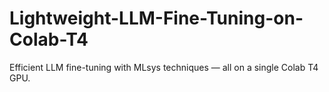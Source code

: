 # Lightweight-LLM-Fine-Tuning-on-Colab-T4
Efficient LLM fine-tuning with MLsys techniques — all on a single Colab T4 GPU.
